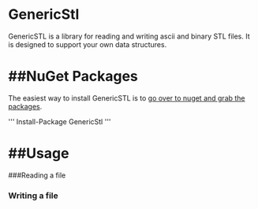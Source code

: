 GenericStl
==========

GenericSTL is a library for reading and writing ascii and binary STL files. It is designed to support your own data structures.

##NuGet Packages
================

The easiest way to install GenericSTL is to [go over to nuget and grab the packages](http://www.nuget.org/packages/GenericStl/).

'''
Install-Package GenericStl
'''

##Usage
=======

###Reading a file

### Writing a file
